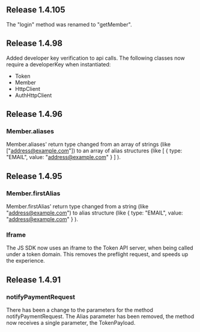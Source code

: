 ## Release 1.4.105

The "login" method was renamed to "getMember".

## Release 1.4.98

Added developer key verification to api calls. The following classes now require a developerKey when instantiated:
* Token
* Member
* HttpClient
* AuthHttpClient

## Release 1.4.96

### Member.aliases

Member.aliases' return type changed from an
array of strings (like
["address@example.com"]) to an array of
alias structures (like
[ { type: "EMAIL", value: "address@example.com" } ] ).

## Release 1.4.95

### Member.firstAlias

Member.firstAlias' return type changed from a string (like
"address@example.com") to alias structure (like
{ type: "EMAIL", value: "address@example.com" } ).

### Iframe

The JS SDK now uses an iframe to the Token API server, when being called
under a token domain. This removes the preflight request, and speeds up
the experience.

## Release 1.4.91

### notifyPaymentRequest

There has been a change to the parameters for the method notifyPaymentRequest.
The Alias parameter has been removed, the method now receives a single
parameter, the TokenPayload.
